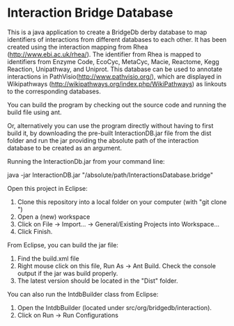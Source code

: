Interaction Bridge Database
==========================

This is a java application to create a BridgeDb derby database to map identifiers of interactions from 
different databases to each other. It has been created using the interaction mapping from Rhea 
(http://www.ebi.ac.uk/rhea/). The identifier from Rhea is mapped to identifiers from Enzyme Code, 
EcoCyc, MetaCyc, Macie, Reactome, Kegg Reaction, Unipathway, and Uniprot. This database can be used to 
annotate interactions in PathVisio(http://www.pathvisio.org/), which are displayed in Wikipathways
(http://wikipathways.org/index.php/WikiPathways) as linkouts to the corresponding databases.

You can build the program by checking out the source code and running the build file using ant.

Or, alternatively you can use the program directly without having to first build it, by downloading the pre-built 
InteractionDB.jar file from the dist folder and run the jar providing the absolute path of the interaction database 
to be created as an argument.

Running the InteractionDb.jar from your command line: 

java -jar InteractionDB.jar "/absolute/path/InteractionsDatabase.bridge"

Open this project in Eclipse:
1. Clone this repository into a local folder on your computer (with "git clone <link>")
1. Open a (new) workspace
1. Click on File -> Import... -> General/Existing Projects into Workspace...
1. Click Finish.

From Eclipse, you can build the jar file:
1. Find the build.xml file
1. Right mouse click on this file, Run As -> Ant Build.
Check the console output if the jar was build properly.
1. The latest version should be located in the "Dist" folder.

You can also run the IntdbBuilder class from Eclipse:
1. Open the IntdbBuilder (located under src/org/bridgedb/interaction).
1. Click on Run -> Run Configurations


